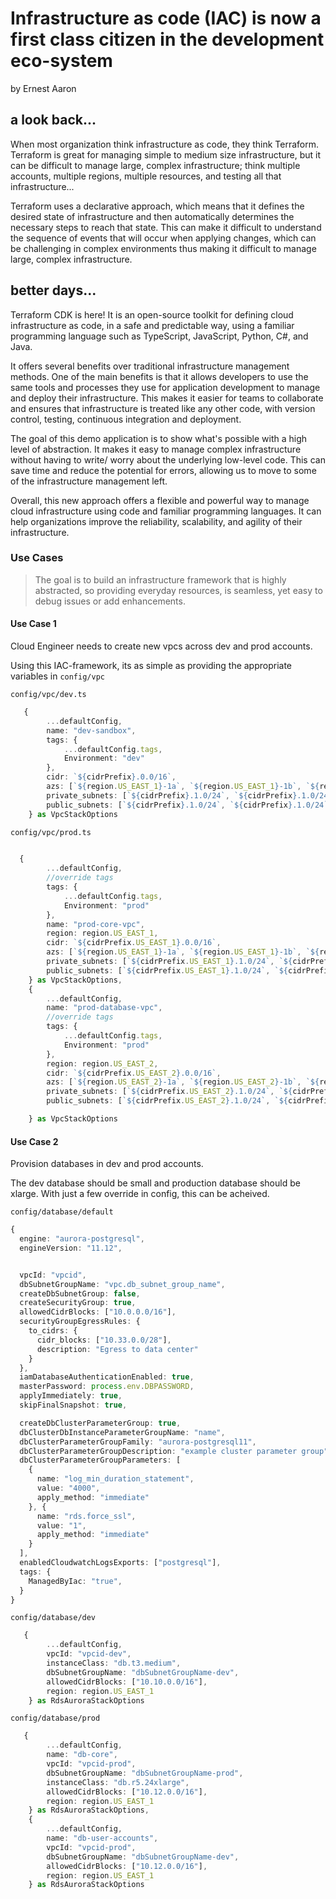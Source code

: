 # Infrastructure as code (IAC) is now a first class citizen in the development eco-system
by Ernest Aaron
## a look back...
When most organization think infrastructure as code, they think Terraform.
Terraform is great for managing simple to medium size infrastructure, but it can be difficult to manage large, complex infrastructure; think multiple accounts, multiple regions, multiple resources, and testing all that infrastructure...

Terraform uses a declarative approach, which means that it defines the desired state of infrastructure and then automatically determines the necessary steps to reach that state. This can make it difficult to understand the sequence of events that will occur when applying changes, which can be challenging in complex environments thus making it difficult to manage large, complex infrastructure.

## better days...
Terraform CDK is here! It is an open-source toolkit for defining cloud infrastructure as code, in a safe and predictable way, using a familiar programming language such as TypeScript, JavaScript, Python, C#, and Java.

It offers several benefits over traditional infrastructure management methods. One of the main benefits is that it allows developers to use the same tools and processes they use for application development to manage and deploy their infrastructure. This makes it easier for teams to collaborate and ensures that infrastructure is treated like any other code, with version control, testing, continuous integration and deployment.

The goal of this demo application is to show what's possible with a high level of abstraction. It makes it easy to manage complex infrastructure without having to write/ worry about the underlying low-level code. This can save time and reduce the potential for errors, allowing us to move to some of the infrastructure management left.

Overall, this new approach offers a flexible and powerful way to manage cloud infrastructure using code and familiar programming languages. It can help organizations improve the reliability, scalability, and agility of their infrastructure.

### Use Cases

> The goal is to build an infrastructure framework that is highly abstracted, so  providing everyday resources, is seamless, yet easy to debug issues or add enhancements.

#### Use Case 1 
Cloud Engineer needs to create new vpcs across dev and prod accounts.

Using this IAC-framework, its as simple as providing the appropriate variables in `config/vpc`

`config/vpc/dev.ts`
```typescript
   {   
        ...defaultConfig,
        name: "dev-sandbox",
        tags: {
            ...defaultConfig.tags,
            Environment: "dev"
        },
        cidr: `${cidrPrefix}.0.0/16`,
        azs: [`${region.US_EAST_1}-1a`, `${region.US_EAST_1}-1b`, `${region.US_EAST_1}-1c`],
        private_subnets: [`${cidrPrefix}.1.0/24`, `${cidrPrefix}.1.0/24`, `${cidrPrefix}.1.0/24`],
        public_subnets: [`${cidrPrefix}.1.0/24`, `${cidrPrefix}.1.0/24`, `${cidrPrefix}.1.0/24`],
    } as VpcStackOptions
```
`config/vpc/prod.ts`
```typescript
  
  {
        ...defaultConfig,
        //override tags
        tags: {
            ...defaultConfig.tags,
            Environment: "prod"
        },
        name: "prod-core-vpc",
        region: region.US_EAST_1,
        cidr: `${cidrPrefix.US_EAST_1}.0.0/16`,
        azs: [`${region.US_EAST_1}-1a`, `${region.US_EAST_1}-1b`, `${region.US_EAST_1}-1c`],
        private_subnets: [`${cidrPrefix.US_EAST_1}.1.0/24`, `${cidrPrefix.US_EAST_1}.1.0/24`, `${cidrPrefix.US_EAST_1}.1.0/24`],
        public_subnets: [`${cidrPrefix.US_EAST_1}.1.0/24`, `${cidrPrefix.US_EAST_1}.1.0/24`, `${cidrPrefix.US_EAST_1}.1.0/24`],
    } as VpcStackOptions,
    {
        ...defaultConfig,
        name: "prod-database-vpc",
        //override tags
        tags: {
            ...defaultConfig.tags,
            Environment: "prod"
        },
        region: region.US_EAST_2,
        cidr: `${cidrPrefix.US_EAST_2}.0.0/16`,
        azs: [`${region.US_EAST_2}-1a`, `${region.US_EAST_2}-1b`, `${region.US_EAST_2}-1c`],
        private_subnets: [`${cidrPrefix.US_EAST_2}.1.0/24`, `${cidrPrefix.US_EAST_2}.1.0/24`, `${cidrPrefix.US_EAST_2}.1.0/24`],
        public_subnets: [`${cidrPrefix.US_EAST_2}.1.0/24`, `${cidrPrefix.US_EAST_2}.1.0/24`, `${cidrPrefix.US_EAST_2}.1.0/24`],

    } as VpcStackOptions
 ```
#### Use Case 2 
Provision databases in dev and prod accounts.

The dev database should be small and production database should be xlarge. With just a few override in config, this can be acheived. 

`config/database/default`
```typescript
{
  engine: "aurora-postgresql",
  engineVersion: "11.12",


  vpcId: "vpcid",
  dbSubnetGroupName: "vpc.db_subnet_group_name",
  createDbSubnetGroup: false,
  createSecurityGroup: true,
  allowedCidrBlocks: ["10.0.0.0/16"],
  securityGroupEgressRules: {
    to_cidrs: {
      cidr_blocks: ["10.33.0.0/28"],
      description: "Egress to data center"
    }
  },
  iamDatabaseAuthenticationEnabled: true,
  masterPassword: process.env.DBPASSWORD,
  applyImmediately: true,
  skipFinalSnapshot: true,

  createDbClusterParameterGroup: true,
  dbClusterDbInstanceParameterGroupName: "name",
  dbClusterParameterGroupFamily: "aurora-postgresql11",
  dbClusterParameterGroupDescription: "example cluster parameter group",
  dbClusterParameterGroupParameters: [
    {
      name: "log_min_duration_statement",
      value: "4000",
      apply_method: "immediate"
    }, {
      name: "rds.force_ssl",
      value: "1",
      apply_method: "immediate"
    }
  ],
  enabledCloudwatchLogsExports: ["postgresql"],
  tags: {
    ManagedByIac: "true",
  }
}
```

`config/database/dev`
```typescript
   {   
        ...defaultConfig,
        vpcId: "vpcid-dev",
        instanceClass: "db.t3.medium",
        dbSubnetGroupName: "dbSubnetGroupName-dev",
        allowedCidrBlocks: ["10.10.0.0/16"],
        region: region.US_EAST_1
    } as RdsAuroraStackOptions
```

`config/database/prod`
```typescript
   {   
        ...defaultConfig,
        name: "db-core",
        vpcId: "vpcid-prod",
        dbSubnetGroupName: "dbSubnetGroupName-prod",
        instanceClass: "db.r5.24xlarge",
        allowedCidrBlocks: ["10.12.0.0/16"],
        region: region.US_EAST_1
    } as RdsAuroraStackOptions,
    {   
        ...defaultConfig,
        name: "db-user-accounts",
        vpcId: "vpcid-prod",
        dbSubnetGroupName: "dbSubnetGroupName-dev",
        allowedCidrBlocks: ["10.12.0.0/16"],
        region: region.US_EAST_1
    } as RdsAuroraStackOptions
```
